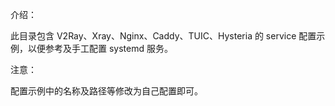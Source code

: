 介绍：

此目录包含 V2Ray、Xray、Nginx、Caddy、TUIC、Hysteria 的 service 配置示例，以便参考及手工配置 systemd 服务。

注意：

配置示例中的名称及路径等修改为自己配置即可。
